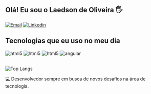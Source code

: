 ## Olá! Eu sou o Laedson de Oliveira 🖐️

[![Email](https://img.shields.io/badge/Gmail-D14836?style=for-the-badge&logo=gmail&logoColor=white)](laedson2535@gmail.com)
[![Linkedin](https://img.shields.io/badge/LinkedIn-0077B5?style=for-the-badge&logo=linkedin&logoColor=white)](https://www.linkedin.com/in/laedson-oliveira-dev-backend/)


## Tecnologias que eu uso no meu dia

<div style="display: inline_block">
  <img align="center" alt="html5" src="https://img.shields.io/badge/Spring-6DB33F?style=for-the-badge&logo=spring&logoColor=white" />
  <img align="center" alt="html5" src="https://img.shields.io/badge/Java-ED8B00?style=for-the-badge&logo=openjdk&logoColor=white" />
  <img align="center" alt="html5" src="https://img.shields.io/badge/MySQL-00000F?style=for-the-badge&logo=mysql&logoColor=white" />
  <img align="center" alt="angular" src="https://img.shields.io/badge/Angular-DD0031?style=for-the-badge&logo=angular&logoColor=white" />
</div><br/>

 ![Top Langs](https://github-readme-stats.vercel.app/api/top-langs/?username=LaedsonOliveira&layout=donut&theme=radical)

 
💻 Desenvolvedor sempre em busca de novos desafios na área de tecnologia.
